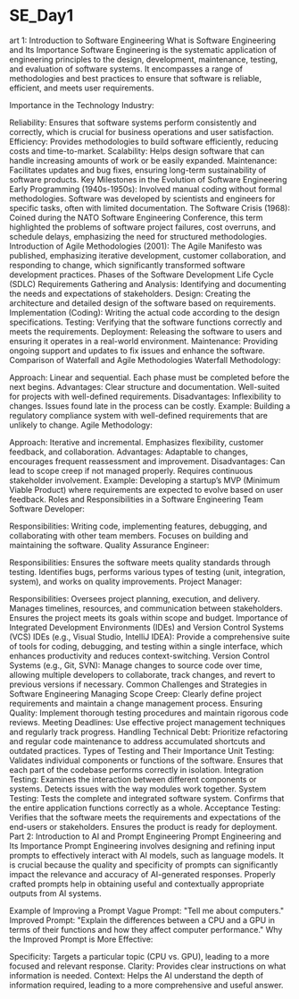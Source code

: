 # SE_Day1
art 1: Introduction to Software Engineering
What is Software Engineering and Its Importance
Software Engineering is the systematic application of engineering principles to the design, development, maintenance, testing, and evaluation of software systems. It encompasses a range of methodologies and best practices to ensure that software is reliable, efficient, and meets user requirements.

Importance in the Technology Industry:

Reliability: Ensures that software systems perform consistently and correctly, which is crucial for business operations and user satisfaction.
Efficiency: Provides methodologies to build software efficiently, reducing costs and time-to-market.
Scalability: Helps design software that can handle increasing amounts of work or be easily expanded.
Maintenance: Facilitates updates and bug fixes, ensuring long-term sustainability of software products.
Key Milestones in the Evolution of Software Engineering
Early Programming (1940s-1950s): Involved manual coding without formal methodologies. Software was developed by scientists and engineers for specific tasks, often with limited documentation.
The Software Crisis (1968): Coined during the NATO Software Engineering Conference, this term highlighted the problems of software project failures, cost overruns, and schedule delays, emphasizing the need for structured methodologies.
Introduction of Agile Methodologies (2001): The Agile Manifesto was published, emphasizing iterative development, customer collaboration, and responding to change, which significantly transformed software development practices.
Phases of the Software Development Life Cycle (SDLC)
Requirements Gathering and Analysis: Identifying and documenting the needs and expectations of stakeholders.
Design: Creating the architecture and detailed design of the software based on requirements.
Implementation (Coding): Writing the actual code according to the design specifications.
Testing: Verifying that the software functions correctly and meets the requirements.
Deployment: Releasing the software to users and ensuring it operates in a real-world environment.
Maintenance: Providing ongoing support and updates to fix issues and enhance the software.
Comparison of Waterfall and Agile Methodologies
Waterfall Methodology:

Approach: Linear and sequential. Each phase must be completed before the next begins.
Advantages: Clear structure and documentation. Well-suited for projects with well-defined requirements.
Disadvantages: Inflexibility to changes. Issues found late in the process can be costly.
Example: Building a regulatory compliance system with well-defined requirements that are unlikely to change.
Agile Methodology:

Approach: Iterative and incremental. Emphasizes flexibility, customer feedback, and collaboration.
Advantages: Adaptable to changes, encourages frequent reassessment and improvement.
Disadvantages: Can lead to scope creep if not managed properly. Requires continuous stakeholder involvement.
Example: Developing a startup’s MVP (Minimum Viable Product) where requirements are expected to evolve based on user feedback.
Roles and Responsibilities in a Software Engineering Team
Software Developer:

Responsibilities: Writing code, implementing features, debugging, and collaborating with other team members. Focuses on building and maintaining the software.
Quality Assurance Engineer:

Responsibilities: Ensures the software meets quality standards through testing. Identifies bugs, performs various types of testing (unit, integration, system), and works on quality improvements.
Project Manager:

Responsibilities: Oversees project planning, execution, and delivery. Manages timelines, resources, and communication between stakeholders. Ensures the project meets its goals within scope and budget.
Importance of Integrated Development Environments (IDEs) and Version Control Systems (VCS)
IDEs (e.g., Visual Studio, IntelliJ IDEA): Provide a comprehensive suite of tools for coding, debugging, and testing within a single interface, which enhances productivity and reduces context-switching.
Version Control Systems (e.g., Git, SVN): Manage changes to source code over time, allowing multiple developers to collaborate, track changes, and revert to previous versions if necessary.
Common Challenges and Strategies in Software Engineering
Managing Scope Creep: Clearly define project requirements and maintain a change management process.
Ensuring Quality: Implement thorough testing procedures and maintain rigorous code reviews.
Meeting Deadlines: Use effective project management techniques and regularly track progress.
Handling Technical Debt: Prioritize refactoring and regular code maintenance to address accumulated shortcuts and outdated practices.
Types of Testing and Their Importance
Unit Testing: Validates individual components or functions of the software. Ensures that each part of the codebase performs correctly in isolation.
Integration Testing: Examines the interaction between different components or systems. Detects issues with the way modules work together.
System Testing: Tests the complete and integrated software system. Confirms that the entire application functions correctly as a whole.
Acceptance Testing: Verifies that the software meets the requirements and expectations of the end-users or stakeholders. Ensures the product is ready for deployment.
Part 2: Introduction to AI and Prompt Engineering
Prompt Engineering and Its Importance
Prompt Engineering involves designing and refining input prompts to effectively interact with AI models, such as language models. It is crucial because the quality and specificity of prompts can significantly impact the relevance and accuracy of AI-generated responses. Properly crafted prompts help in obtaining useful and contextually appropriate outputs from AI systems.

Example of Improving a Prompt
Vague Prompt: "Tell me about computers."
Improved Prompt: "Explain the differences between a CPU and a GPU in terms of their functions and how they affect computer performance."
Why the Improved Prompt is More Effective:

Specificity: Targets a particular topic (CPU vs. GPU), leading to a more focused and relevant response.
Clarity: Provides clear instructions on what information is needed.
Context: Helps the AI understand the depth of information required, leading to a more comprehensive and useful answer.
